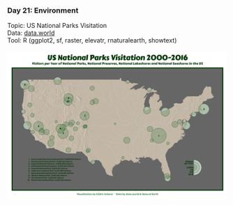 ### Day 21: Environment
Topic: US National Parks Visitation
<br>
Data: [data.world](https://data.world/inform8n/us-national-parks-visitation-1904-2016-with-boundaries)
<br>
Tool: R (ggplot2, sf, raster, elevatr, rnaturalearth, showtext)
<br><br>
![./Day21_Environment/21_Environment_NationalParksUS.png](https://raw.githubusercontent.com/Z3tt/30DayMapChallenge/master/Day21_Environment/21_Environment_NationalParksUS.png)
<br><br>
